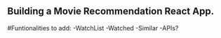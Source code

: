 ## Building a Movie Recommendation React App.

#Funtionalities to add:
-WatchList
-Watched
-Similar
-APIs?
